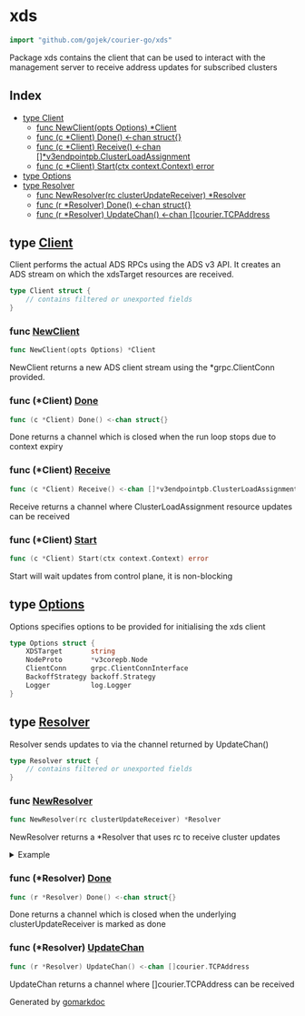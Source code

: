 <!-- Code generated by gomarkdoc. DO NOT EDIT -->

# xds

```go
import "github.com/gojek/courier-go/xds"
```

Package xds contains the client that can be used to interact with the management server to receive address updates for subscribed clusters

## Index

- [type Client](<#type-client>)
  - [func NewClient(opts Options) *Client](<#func-newclient>)
  - [func (c *Client) Done() <-chan struct{}](<#func-client-done>)
  - [func (c *Client) Receive() <-chan []*v3endpointpb.ClusterLoadAssignment](<#func-client-receive>)
  - [func (c *Client) Start(ctx context.Context) error](<#func-client-start>)
- [type Options](<#type-options>)
- [type Resolver](<#type-resolver>)
  - [func NewResolver(rc clusterUpdateReceiver) *Resolver](<#func-newresolver>)
  - [func (r *Resolver) Done() <-chan struct{}](<#func-resolver-done>)
  - [func (r *Resolver) UpdateChan() <-chan []courier.TCPAddress](<#func-resolver-updatechan>)


## type [Client](<https://github.com/gojek/courier-go/blob/main/xds/client.go#L69-L80>)

Client performs the actual ADS RPCs using the ADS v3 API\. It creates an ADS stream on which the xdsTarget resources are received\.

```go
type Client struct {
    // contains filtered or unexported fields
}
```

### func [NewClient](<https://github.com/gojek/courier-go/blob/main/xds/client.go#L40>)

```go
func NewClient(opts Options) *Client
```

NewClient returns a new ADS client stream using the \*grpc\.ClientConn provided\.

### func \(\*Client\) [Done](<https://github.com/gojek/courier-go/blob/main/xds/client.go#L88>)

```go
func (c *Client) Done() <-chan struct{}
```

Done returns a channel which is closed when the run loop stops due to context expiry

### func \(\*Client\) [Receive](<https://github.com/gojek/courier-go/blob/main/xds/client.go#L83>)

```go
func (c *Client) Receive() <-chan []*v3endpointpb.ClusterLoadAssignment
```

Receive returns a channel where ClusterLoadAssignment resource updates can be received

### func \(\*Client\) [Start](<https://github.com/gojek/courier-go/blob/main/xds/client.go#L93>)

```go
func (c *Client) Start(ctx context.Context) error
```

Start will wait updates from control plane\, it is non\-blocking

## type [Options](<https://github.com/gojek/courier-go/blob/main/xds/client.go#L31-L37>)

Options specifies options to be provided for initialising the xds client

```go
type Options struct {
    XDSTarget       string
    NodeProto       *v3corepb.Node
    ClientConn      grpc.ClientConnInterface
    BackoffStrategy backoff.Strategy
    Logger          log.Logger
}
```

## type [Resolver](<https://github.com/gojek/courier-go/blob/main/xds/resolver.go#L17-L20>)

Resolver sends updates to via the channel returned by UpdateChan\(\)

```go
type Resolver struct {
    // contains filtered or unexported fields
}
```

### func [NewResolver](<https://github.com/gojek/courier-go/blob/main/xds/resolver.go#L23>)

```go
func NewResolver(rc clusterUpdateReceiver) *Resolver
```

NewResolver returns a \*Resolver that uses rc to receive cluster updates

<details><summary>Example</summary>
<p>

```go
{
	cfg, err := bootstrap.NewConfigFromContents([]byte(`{
 "xds_server": {
   "server_uri": "localhost:9100",
   "node": {
     "id": "52fdfc07-2182-454f-963f-5f0f9a621d72",
     "cluster": "cluster",
     "metadata": {
       "TRAFFICDIRECTOR_GCP_PROJECT_NUMBER": "123456789012345",
       "TRAFFICDIRECTOR_NETWORK_NAME": "thedefault"
     },
     "locality": {
       "zone": "uscentral-5"
     }
   }
 }
}`,
	))
	if err != nil {
		panic(err)
	}

	ctx, _ := signal.NotifyContext(context.Background(), os.Kill, os.Interrupt)

	cc, err := grpc.DialContext(ctx, cfg.XDSServer.ServerURI, grpc.WithTransportCredentials(insecure.NewCredentials()))
	if err != nil {
		panic(err)
	}

	xdsClient := xds.NewClient(xds.Options{
		XDSTarget:       "xds:///broker.domain",
		NodeProto:       cfg.XDSServer.NodeProto.(*corev3.Node),
		ClientConn:      cc,
		BackoffStrategy: &backoff.DefaultExponential,
	})

	if err := xdsClient.Start(ctx); err != nil {
		panic(err)
	}

	r := xds.NewResolver(xdsClient)

	c, err := courier.NewClient(courier.WithResolver(r))
	if err != nil {
		panic(err)
	}

	if err := c.Start(); err != nil {
		panic(err)
	}

	<-ctx.Done()
}
```

</p>
</details>

### func \(\*Resolver\) [Done](<https://github.com/gojek/courier-go/blob/main/xds/resolver.go#L40>)

```go
func (r *Resolver) Done() <-chan struct{}
```

Done returns a channel which is closed when the underlying clusterUpdateReceiver is marked as done

### func \(\*Resolver\) [UpdateChan](<https://github.com/gojek/courier-go/blob/main/xds/resolver.go#L35>)

```go
func (r *Resolver) UpdateChan() <-chan []courier.TCPAddress
```

UpdateChan returns a channel where \[\]courier\.TCPAddress can be received



Generated by [gomarkdoc](<https://github.com/princjef/gomarkdoc>)
